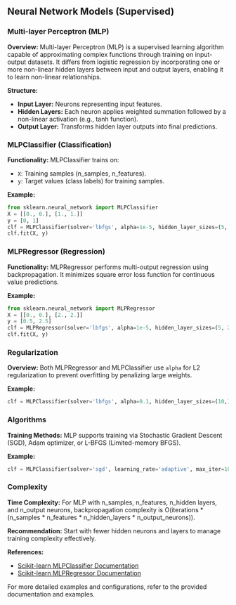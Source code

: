 ## Neural Network Models (Supervised)

### Multi-layer Perceptron (MLP)

**Overview:**
Multi-layer Perceptron (MLP) is a supervised learning algorithm capable of approximating complex functions through training on input-output datasets. It differs from logistic regression by incorporating one or more non-linear hidden layers between input and output layers, enabling it to learn non-linear relationships.

**Structure:**
- **Input Layer:** Neurons representing input features.
- **Hidden Layers:** Each neuron applies weighted summation followed by a non-linear activation (e.g., tanh function).
- **Output Layer:** Transforms hidden layer outputs into final predictions.

### MLPClassifier (Classification)

**Functionality:**
MLPClassifier trains on:
- `X`: Training samples (n_samples, n_features).
- `y`: Target values (class labels) for training samples.

**Example:**
```python
from sklearn.neural_network import MLPClassifier
X = [[0., 0.], [1., 1.]]
y = [0, 1]
clf = MLPClassifier(solver='lbfgs', alpha=1e-5, hidden_layer_sizes=(5, 2), random_state=1)
clf.fit(X, y)
```

### MLPRegressor (Regression)

**Functionality:**
MLPRegressor performs multi-output regression using backpropagation. It minimizes square error loss function for continuous value predictions.

**Example:**
```python
from sklearn.neural_network import MLPRegressor
X = [[0., 0.], [2., 2.]]
y = [0.5, 2.5]
clf = MLPRegressor(solver='lbfgs', alpha=1e-5, hidden_layer_sizes=(5, 2), random_state=1)
clf.fit(X, y)
```

### Regularization

**Overview:**
Both MLPRegressor and MLPClassifier use `alpha` for L2 regularization to prevent overfitting by penalizing large weights.

**Example:**
```python
clf = MLPClassifier(solver='lbfgs', alpha=0.1, hidden_layer_sizes=(10,), random_state=1)
```

### Algorithms

**Training Methods:**
MLP supports training via Stochastic Gradient Descent (SGD), Adam optimizer, or L-BFGS (Limited-memory BFGS).

**Example:**
```python
clf = MLPClassifier(solver='sgd', learning_rate='adaptive', max_iter=1000)
```

### Complexity

**Time Complexity:**
For MLP with n_samples, n_features, n_hidden layers, and n_output neurons, backpropagation complexity is O(iterations * (n_samples * n_features * n_hidden_layers * n_output_neurons)).

**Recommendation:** Start with fewer hidden neurons and layers to manage training complexity effectively.

**References:**
- [Scikit-learn MLPClassifier Documentation](https://scikit-learn.org/stable/modules/generated/sklearn.neural_network.MLPClassifier.html)
- [Scikit-learn MLPRegressor Documentation](https://scikit-learn.org/stable/modules/generated/sklearn.neural_network.MLPRegressor.html)

For more detailed examples and configurations, refer to the provided documentation and examples.
